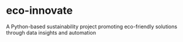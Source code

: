 # eco-innovate
A Python-based sustainability project promoting eco-friendly solutions through data insights and automation
